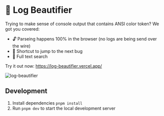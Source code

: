 
# 🦄 Log Beautifier

Trying to make sense of console output that contains ANSI color token? We got you covered:

* 🔓 Parseing happens 100% in the browser (no logs are being send over the wire)
* 🐛 Shortcut to jump to the next bug
* 🔎 Full text search

Try it out now: https://log-beautifier.vercel.app/

![log-beautifier](https://user-images.githubusercontent.com/2635143/201309985-ffe520dd-7e16-4f71-979e-2034af24afb9.gif)


## Development

1. Install dependencies `pnpm install`
2. Run `pnpm dev` to start the local development server
